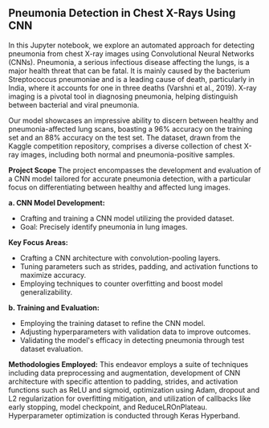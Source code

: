 ## **Pneumonia Detection in Chest X-Rays Using CNN**

In this Jupyter notebook, we explore an automated approach for detecting pneumonia from chest X-ray images using Convolutional Neural Networks (CNNs). Pneumonia, a serious infectious disease affecting the lungs, is a major health threat that can be fatal. It is mainly caused by the bacterium Streptococcus pneumoniae and is a leading cause of death, particularly in India, where it accounts for one in three deaths (Varshni et al., 2019). X-ray imaging is a pivotal tool in diagnosing pneumonia, helping distinguish between bacterial and viral pneumonia.

Our model showcases an impressive ability to discern between healthy and pneumonia-affected lung scans, boasting a 96% accuracy on the training set and an 88% accuracy on the test set. The dataset, drawn from the Kaggle competition repository, comprises a diverse collection of chest X-ray images, including both normal and pneumonia-positive samples.

**Project Scope**
The project encompasses the development and evaluation of a CNN model tailored for accurate pneumonia detection, with a particular focus on differentiating between healthy and affected lung images.

**a. CNN Model Development:**
- Crafting and training a CNN model utilizing the provided dataset.
- Goal: Precisely identify pneumonia in lung images.
  
**Key Focus Areas:**
  - Crafting a CNN architecture with convolution-pooling layers.
  - Tuning parameters such as strides, padding, and activation functions to maximize accuracy.
  - Employing techniques to counter overfitting and boost model generalizability.
    
**b. Training and Evaluation:**
- Employing the training dataset to refine the CNN model.
- Adjusting hyperparameters with validation data to improve outcomes.
- Validating the model's efficacy in detecting pneumonia through test dataset evaluation.

**Methodologies Employed:**
This endeavor employs a suite of techniques including data preprocessing and augmentation, development of CNN architecture with specific attention to padding, strides, and activation functions such as ReLU and sigmoid, optimization using Adam, dropout and L2 regularization for overfitting mitigation, and utilization of callbacks like early stopping, model checkpoint, and ReduceLROnPlateau. Hyperparameter optimization is conducted through Keras Hyperband.

